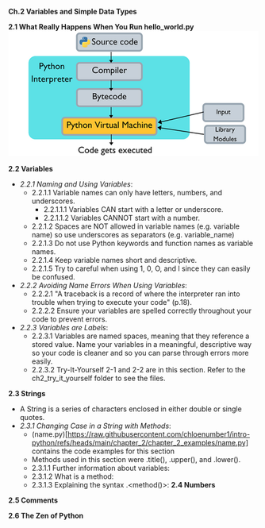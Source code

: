 **Ch.2 Variables and Simple Data Types**

**2.1 What Really Happens When You Run hello_world.py**\
![Python Interpretation and Compilation](https://raw.githubusercontent.com/chloenumber1/intro-python/refs/heads/main/chapter_2/chapter_2_notes/ch_2_notes_imgs/python-interpretation-compilation.jpg)

**2.2 Variables**
- *2.2.1 Naming and Using Variables*:
    - 2.2.1.1 Variable names can only have letters, numbers, and underscores.
        - 2.2.1.1.1 Variables CAN start with a letter or underscore.
        - 2.2.1.1.2 Variables CANNOT start with a number.
    - 2.2.1.2 Spaces are NOT allowed in variable names (e.g. variable name) so use underscores as separators (e.g. variable_name)
    - 2.2.1.3 Do not use Python keywords and function names as variable names.
    - 2.2.1.4 Keep variable names short and descriptive.
    - 2.2.1.5 Try to careful when using 1, 0, O, and l since they can easily be confused.
- *2.2.2 Avoiding Name Errors When Using Variables*:
    - 2.2.2.1 "A traceback is a record of where the interpreter ran into trouble when trying to execute your code" (p.18).
    - 2.2.2.2 Ensure your variables are spelled correctly throughout your code to prevent errors.
- *2.2.3 Variables are Labels*:
    - 2.2.3.1 Variables are named spaces, meaning that they reference a stored value. Name your variables in a meaningful, descriptive way so your code is cleaner and so you can parse through errors more easily.
    - 2.2.3.2 Try-It-Yourself 2-1 and 2-2 are in this section. Refer to the ch2_try_it_yourself folder to see the files.

**2.3 Strings**
- A String is a series of characters enclosed in either double or single quotes.
- *2.3.1 Changing Case in a String with Methods*:
    - (name.py)[https://raw.githubusercontent.com/chloenumber1/intro-python/refs/heads/main/chapter_2/chapter_2_examples/name.py] contains the code examples for this section
    - Methods used in this section were .title(), .upper(), and .lower().
    - 2.3.1.1 Further information about variables:
    - 2.3.1.2 What is a method:
    - 2.3.1.3 Explaining the syntax <variable>.<method()>:
**2.4 Numbers**

**2.5 Comments**

**2.6 The Zen of Python**